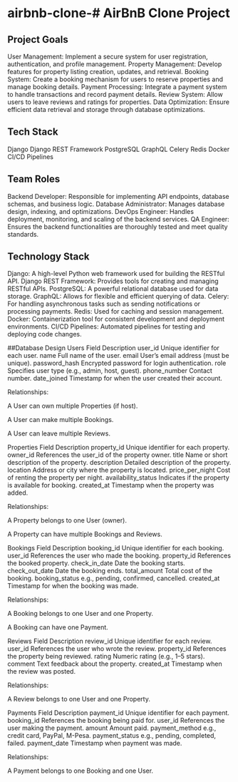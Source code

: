 # airbnb-clone-# AirBnB Clone Project

## Project Goals
User Management: Implement a secure system for user registration, authentication, and profile management.
Property Management: Develop features for property listing creation, updates, and retrieval.
Booking System: Create a booking mechanism for users to reserve properties and manage booking details.
Payment Processing: Integrate a payment system to handle transactions and record payment details.
Review System: Allow users to leave reviews and ratings for properties.
Data Optimization: Ensure efficient data retrieval and storage through database optimizations.

## Tech Stack
Django
Django REST Framework
PostgreSQL
GraphQL
Celery
Redis
Docker
CI/CD Pipelines

## Team Roles
Backend Developer: Responsible for implementing API endpoints, database schemas, and business logic.
Database Administrator: Manages database design, indexing, and optimizations.
DevOps Engineer: Handles deployment, monitoring, and scaling of the backend services.
QA Engineer: Ensures the backend functionalities are thoroughly tested and meet quality standards.

## Technology Stack
Django: A high-level Python web framework used for building the RESTful API.
Django REST Framework: Provides tools for creating and managing RESTful APIs.
PostgreSQL: A powerful relational database used for data storage.
GraphQL: Allows for flexible and efficient querying of data.
Celery: For handling asynchronous tasks such as sending notifications or processing payments.
Redis: Used for caching and session management.
Docker: Containerization tool for consistent development and deployment environments.
CI/CD Pipelines: Automated pipelines for testing and deploying code changes.

##Database Design
Users
Field	   Description
user_id	Unique identifier for each user.
name	Full name of the user.
email	User’s email address (must be unique).
password_hash	Encrypted password for login authentication.
role	Specifies user type (e.g., admin, host, guest).
phone_number	Contact number.
date_joined	Timestamp for when the user created their account.

Relationships:

A User can own multiple Properties (if host).

A User can make multiple Bookings.

A User can leave multiple Reviews.

Properties
Field      	Description
property_id	Unique identifier for each property.
owner_id	References the user_id of the property owner.
title	Name or short description of the property.
description	Detailed description of the property.
location	Address or city where the property is located.
price_per_night	Cost of renting the property per night.
availability_status	Indicates if the property is available for booking.
created_at	Timestamp when the property was added.

Relationships:

A Property belongs to one User (owner).

A Property can have multiple Bookings and Reviews.

Bookings
Field	      Description
booking_id	Unique identifier for each booking.
user_id	References the user who made the booking.
property_id	References the booked property.
check_in_date	Date the booking starts.
check_out_date	Date the booking ends.
total_amount	Total cost of the booking.
booking_status	e.g., pending, confirmed, cancelled.
created_at	Timestamp for when the booking was made.

Relationships:

A Booking belongs to one User and one Property.

A Booking can have one Payment.

 Reviews
Field	      Description
review_id	Unique identifier for each review.
user_id	References the user who wrote the review.
property_id	References the property being reviewed.
rating	Numeric rating (e.g., 1–5 stars).
comment	Text feedback about the property.
created_at	Timestamp when the review was posted.

Relationships:

A Review belongs to one User and one Property.

Payments
Field	Description
payment_id	Unique identifier for each payment.
booking_id	References the booking being paid for.
user_id	References the user making the payment.
amount	Amount paid.
payment_method	e.g., credit card, PayPal, M-Pesa.
payment_status	e.g., pending, completed, failed.
payment_date	Timestamp when payment was made.

Relationships:

A Payment belongs to one Booking and one User.

